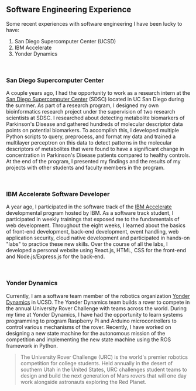 ## Software Engineering Experience

Some recent experiences with software engineering I have been lucky to have:

1. San Diego Supercomputer Center (UCSD)
2. IBM Accelerate
3. Yonder Dynamics 

<br>

### San Diego Supercomputer Center 

A couple years ago, I had the opportunity to work as a research intern at the [San Diego Supercomputer Center](https://www.sdsc.edu/) (SDSC) located in UC San Diego during the summer. As part of a research program, I designed my own bioinformatics research project under the supervision of two research scientists at SDSC. I researched about detecting metabolite biomarkers of Parkinson's Disease and gathered hundreds of molecular descriptor data points on potential biomarkers. To accomplish this, I developed multiple Python scripts to query, preprocess, and format my data and trained a multilayer perceptron on this data to detect patterns in the molecular descriptors of metabolites that were found to have a significant change in concentration in Parkinson's Disease patients compared to healthy controls. At the end of the program, I presented my findings and the results of my projects with other students and faculty members in the program. 

<br>

### IBM Accelerate Software Developer

A year ago, I participated in the software track of the [IBM Accelerate](https://www.ibm.com/blogs/jobs/career-ready-skills-with-ibm-accelerate-summer-program/) developmental program hosted by IBM. As a software track student, I participated in weekly trainings that exposed me to the fundamentals of web development. Throughout the eight weeks, I learned about the basics of front-end development, back-end development, event handling, web application security, cloud native development and participated in hands-on "labs" to practice these new skills. Over the course of all the labs, I developed a personal website using React.js, HTML, CSS for the front-end and Node.js/Express.js for the back-end. 


<br>

### Yonder Dynamics

Currently, I am a software team member of the robotics organization [Yonder Dynamics](https://yonderdynamics.org/#/) in UCSD. The Yonder Dynamics team builds a rover to compete in the annual University Rover Challenge with teams across the world. During my time at Yonder Dynamics, I have had the opportunity to learn systems programming to program Raspberry Pi and Arduino microcontrollers to control various mechanisms of the rover. Recently, I have worked on designing a new state machine for the autonomous mission of the competition and implementing the new state machine using the ROS framework in Python. 

> The University Rover Challenge (URC) is the world's premier robotics competition for college students.  Held annually in the desert of southern Utah in the United States, URC challenges student teams to design and build the next generation of Mars rovers that will one day work alongside astronauts exploring the Red Planet.